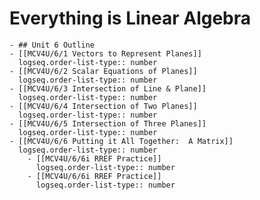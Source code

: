 # Everything is Linear Algebra
	- ## Unit 6 Outline
	- [[MCV4U/6/1 Vectors to Represent Planes]]
	  logseq.order-list-type:: number
	- [[MCV4U/6/2 Scalar Equations of Planes]]
	  logseq.order-list-type:: number
	- [[MCV4U/6/3 Intersection of Line & Plane]]
	  logseq.order-list-type:: number
	- [[MCV4U/6/4 Intersection of Two Planes]]
	  logseq.order-list-type:: number
	- [[MCV4U/6/5 Intersection of Three Planes]]
	  logseq.order-list-type:: number
	- [[MCV4U/6/6 Putting it All Together:  A Matrix]]
	  logseq.order-list-type:: number
		- [[MCV4U/6/6i RREF Practice]]
		  logseq.order-list-type:: number
		- [[MCV4U/6/6i RREF Practice]]
		  logseq.order-list-type:: number